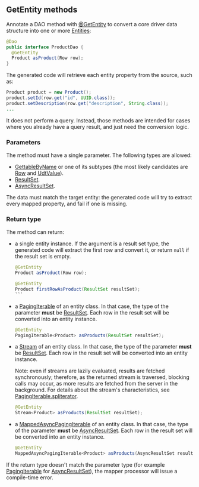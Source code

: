 <!--
Licensed to the Apache Software Foundation (ASF) under one
or more contributor license agreements.  See the NOTICE file
distributed with this work for additional information
regarding copyright ownership.  The ASF licenses this file
to you under the Apache License, Version 2.0 (the
"License"); you may not use this file except in compliance
with the License.  You may obtain a copy of the License at

  http://www.apache.org/licenses/LICENSE-2.0

Unless required by applicable law or agreed to in writing,
software distributed under the License is distributed on an
"AS IS" BASIS, WITHOUT WARRANTIES OR CONDITIONS OF ANY
KIND, either express or implied.  See the License for the
specific language governing permissions and limitations
under the License.
-->

## GetEntity methods

Annotate a DAO method with [@GetEntity] to convert a core driver data structure into one or more
[Entities](../../entities):

```java
@Dao
public interface ProductDao {
  @GetEntity
  Product asProduct(Row row);
}
```

The generated code will retrieve each entity property from the source, such as:

```java
Product product = new Product();
product.setId(row.get("id", UUID.class));
product.setDescription(row.get("description", String.class));
...
```

It does not perform a query. Instead, those methods are intended for cases where you already have a
query result, and just need the conversion logic.

### Parameters

The method must have a single parameter. The following types are allowed:

* [GettableByName] or one of its subtypes (the most likely candidates are [Row] and [UdtValue]).
* [ResultSet].
* [AsyncResultSet].

The data must match the target entity: the generated code will try to extract every mapped property,
and fail if one is missing.

### Return type

The method can return:

* a single entity instance. If the argument is a result set type, the generated code will extract
  the first row and convert it, or return `null` if the result set is empty.

    ````java
    @GetEntity
    Product asProduct(Row row);

    @GetEntity
    Product firstRowAsProduct(ResultSet resultSet);
    ```
  
* a [PagingIterable] of an entity class. In that case, the type of the parameter **must** be
  [ResultSet]. Each row in the result set will be converted into an entity instance.
  
    ```java
    @GetEntity
    PagingIterable<Product> asProducts(ResultSet resultSet);
    ```

* a [Stream] of an entity class. In that case, the type of the parameter **must** be [ResultSet].
  Each row in the result set will be converted into an entity instance.

    Note: even if streams are lazily evaluated, results are fetched synchronously; therefore, as the
    returned stream is traversed, blocking calls may occur, as more results are fetched from the
    server in the background. For details about the stream's characteristics, see
    [PagingIterable.spliterator].

    ```java
    @GetEntity
    Stream<Product> asProducts(ResultSet resultSet);
    ```

* a [MappedAsyncPagingIterable] of an entity class. In that case, the type of the parameter **must**
  be [AsyncResultSet]. Each row in the result set will be converted into an entity instance.
  
    ```java
    @GetEntity
    MappedAsyncPagingIterable<Product> asProducts(AsyncResultSet resultSet);
    ```

If the return type doesn't match the parameter type (for example [PagingIterable] for
[AsyncResultSet]), the mapper processor will issue a compile-time error.


[@GetEntity]:                https://docs.datastax.com/en/drivers/java/4.11/com/datastax/oss/driver/api/mapper/annotations/GetEntity.html
[AsyncResultSet]:            https://docs.datastax.com/en/drivers/java/4.11/com/datastax/oss/driver/api/core/cql/AsyncResultSet.html
[GettableByName]:            https://docs.datastax.com/en/drivers/java/4.11/com/datastax/oss/driver/api/core/data/GettableByName.html
[MappedAsyncPagingIterable]: https://docs.datastax.com/en/drivers/java/4.11/com/datastax/oss/driver/api/core/MappedAsyncPagingIterable.html
[PagingIterable]:            https://docs.datastax.com/en/drivers/java/4.11/com/datastax/oss/driver/api/core/PagingIterable.html
[PagingIterable.spliterator]: https://docs.datastax.com/en/drivers/java/4.11/com/datastax/oss/driver/api/core/PagingIterable.html#spliterator--
[ResultSet]:                 https://docs.datastax.com/en/drivers/java/4.11/com/datastax/oss/driver/api/core/cql/ResultSet.html
[Row]:                       https://docs.datastax.com/en/drivers/java/4.11/com/datastax/oss/driver/api/core/cql/Row.html
[UdtValue]:                  https://docs.datastax.com/en/drivers/java/4.11/com/datastax/oss/driver/api/core/data/UdtValue.html

[Stream]: https://docs.oracle.com/javase/8/docs/api/java/util/stream/Stream.html



